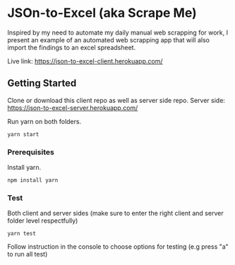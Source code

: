 # JSOn-to-Excel (aka Scrape Me)

Inspired by my need to automate my daily manual web scrapping for work, I present an example of an automated web scrapping app that will also import the findings to an excel spreadsheet.

Live link: https://json-to-excel-client.herokuapp.com/

## Getting Started

Clone or download this client repo as well as server side repo.
Server side: https://json-to-excel-server.herokuapp.com/

Run yarn on both folders.

```
yarn start
```


### Prerequisites

Install yarn.

```
npm install yarn
```

### Test

Both client and server sides (make sure to enter the right client and server folder level respectfully)

```
yarn test
```
Follow instruction in the console to choose options for testing (e.g press "a" to run all test)



